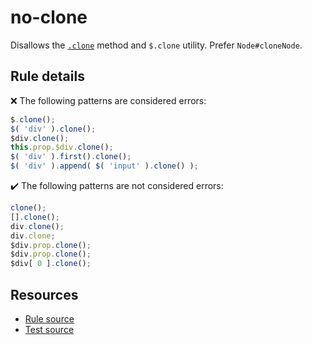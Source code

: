 # no-clone

Disallows the [`.clone`](https://api.jquery.com/clone/) method and `$.clone` utility. Prefer `Node#cloneNode`.

## Rule details

❌ The following patterns are considered errors:
```js
$.clone();
$( 'div' ).clone();
$div.clone();
this.prop.$div.clone();
$( 'div' ).first().clone();
$( 'div' ).append( $( 'input' ).clone() );
```

✔️ The following patterns are not considered errors:
```js
clone();
[].clone();
div.clone();
div.clone;
$div.prop.clone();
$div.prop.clone();
$div[ 0 ].clone();
```

## Resources

* [Rule source](/src/rules/no-clone.js)
* [Test source](/src/tests/no-clone.js)
